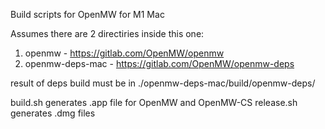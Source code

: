  Build scripts for OpenMW for M1 Mac
  
 Assumes there are 2 directiries inside this one:
 1. openmw - https://gitlab.com/OpenMW/openmw
 2. openmw-deps-mac - https://gitlab.com/OpenMW/openmw-deps

 result of deps build must be in ./openmw-deps-mac/build/openmw-deps/

 build.sh generates .app file for OpenMW and OpenMW-CS
 release.sh generates .dmg files 
